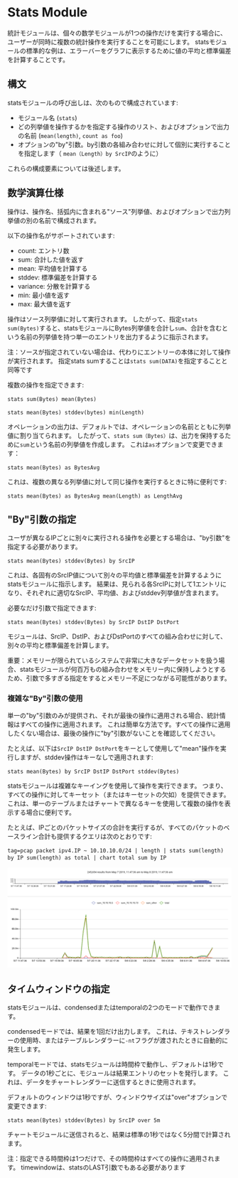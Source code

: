 # Stats Module

統計モジュールは、個々の数学モジュールが1つの操作だけを実行する場合に、ユーザーが同時に複数の統計操作を実行することを可能にします。  statsモジュールの標準的な例は、エラーバーをグラフに表示するために値の平均と標準偏差を計算することです。

## 構文

statsモジュールの呼び出しは、次のもので構成されています:

* モジュール名 (`stats`)
* どの列挙値を操作するかを指定する操作のリスト、およびオプションで出力の名前 (`mean(length)`, `count as foo`)
* オプションの"by"引数。by引数の各組み合わせに対して個別に実行することを指定します（ `mean（Length）by SrcIP`のように）

これらの構成要素については後述します。

## 数学演算仕様
 
操作は、操作名、括弧内に含まれる"ソース"列挙値、およびオプションで出力列挙値の別の名前で構成されます。

以下の操作名がサポートされています:

* count: エントリ数
* sum: 合計した値を返す
* mean: 平均値を計算する
* stddev: 標準偏差を計算する
* variance: 分散を計算する
* min: 最小値を返す
* max: 最大値を返す

操作はソース列挙値に対して実行されます。  したがって、指定`stats sum(Bytes)`すると、statsモジュールにBytes列挙値を合計し`sum`、合計を含むという名前の列挙値を持つ単一のエントリを出力するように指示されます。

注：ソースが指定されていない場合は、代わりにエントリーの本体に対して操作が実行されます。  指定stats sumすることは`stats sum(DATA)`を指定することと同等です

複数の操作を指定できます:

```
stats sum(Bytes) mean(Bytes)
```

```
stats mean(Bytes) stddev(bytes) min(Length)
```

オペレーションの出力は、デフォルトでは、オペレーションの名前とともに列挙値に割り当てられます。  したがって、`stats sum（Bytes）`は、出力を保持するために`sum`という名前の列挙値を作成します。  これは`as`オプションで変更できます：

```
stats mean(Bytes) as BytesAvg
```

これは、複数の異なる列挙値に対して同じ操作を実行するときに特に便利です:

```
stats mean(Bytes) as BytesAvg mean(Length) as LengthAvg
```

## "By"引数の指定

ユーザが異なるIPごとに別々に実行される操作を必要とする場合は、"by引数"を指定する必要があります。

```
stats mean(Bytes) stddev(Bytes) by SrcIP
```

これは、各固有のSrcIP値について別々の平均値と標準偏差を計算するようにstatsモジュールに指示します。  結果は、見られる各SrcIPに対して1エントリになり、それぞれに適切なSrcIP、平均値、およびstddev列挙値が含まれます。

必要なだけ引数で指定できます:

```
stats mean(Bytes) stddev(Bytes) by SrcIP DstIP DstPort
```

モジュールは、SrcIP、DstIP、およびDstPortのすべての組み合わせに対して、別々の平均と標準偏差を計算します。

重要：メモリーが限られているシステムで非常に大きなデータセットを扱う場合、statsモジュールが何百万もの組み合わせをメモリー内に保持しようとするため、引数で多すぎる指定をするとメモリー不足につながる可能性があります。

### 複雑な"By"引数の使用

単一の"by"引数のみが提供され、それが最後の操作に適用される場合、統計情報はすべての操作に適用されます。 これは簡単な方法です。すべての操作に適用したくない場合は、最後の操作に"by"引数がないことを確認してください。

たとえば、以下は`SrcIP DstIP DstPort`をキーとして使用して"mean"操作を実行しますが、stddev操作はキーなしで適用されます:

```
stats mean(Bytes) by SrcIP DstIP DstPort stddev(Bytes)
```

statsモジュールは複雑なキーイングを使用して操作を実行できます。 つまり、すべての操作に対してキーセット（またはキーセットの欠如）を提供できます。  これは、単一のテーブルまたはチャートで異なるキーを使用して複数の操作を表示する場合に便利です。

たとえば、IPごとのパケットサイズの合計を実行するが、すべてのパケットのベースライン合計も提供するクエリは次のとおりです:

```
tag=pcap packet ipv4.IP ~ 10.10.10.0/24 | length | stats sum(length) by IP sum(length) as total | chart total sum by IP 
```

![complex keys](complexkey.png)

## タイムウィンドウの指定

statsモジュールは、condensedまたはtemporalの2つのモードで動作できます。

condensedモードでは、結果を1回だけ出力します。  これは、テキストレンダラーの使用時、またはテーブルレンダラーに`-nt`フラグが渡されたときに自動的に発生します。

temporalモードでは、statsモジュールは時間枠で動作し、デフォルトは1秒です。  データの1秒ごとに、モジュールは結果エントリのセットを発行します。  これは、データをチャートレンダラーに送信するときに使用されます。

デフォルトのウィンドウは1秒ですが、ウィンドウサイズは"over"オプションで変更できます:

```
stats mean(Bytes) stddev(Bytes) by SrcIP over 5m
```

チャートモジュールに送信されると、結果は標準の1秒ではなく5分間で計算されます。

注：指定できる時間枠は1つだけで、その時間枠はすべての操作に適用されます。  timewindowは、statsのLAST引数でもある必要があります